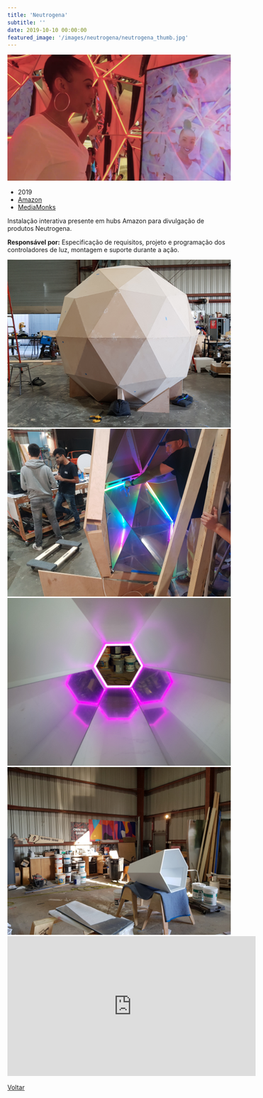 ```yaml
---
title: 'Neutrogena'
subtitle: ''
date: 2019-10-10 00:00:00
featured_image: '/images/neutrogena/neutrogena_thumb.jpg'
---
```


![](/images/neutrogena/neutrogena_01.jpg)

* 2019
* [Amazon](https://www.amazon.com/)
* [MediaMonks](https://www.mediamonks.com/)

Instalação interativa presente em hubs Amazon para divulgação de produtos Neutrogena.

**Responsável por:** Especificação de requisitos, projeto e programação dos controladores de luz, montagem e suporte durante a ação.

<div class="gallery" data-columns="2">
	<img src="/images/neutrogena/neutrogena_03.jpg">
	<img src="/images/neutrogena/neutrogena_04.jpg">
	<img src="/images/neutrogena/neutrogena_05.jpg">
	<img src="/images/neutrogena/neutrogena_06.jpg">
</div>

<iframe width="560" height="315" src="https://www.youtube.com/embed/sVMRFREiKlE?start=498" frameborder="0" allow="accelerometer; autoplay; clipboard-write; encrypted-media; gyroscope; picture-in-picture" allowfullscreen></iframe>

<a href='/' class="button button--large">Voltar</a>